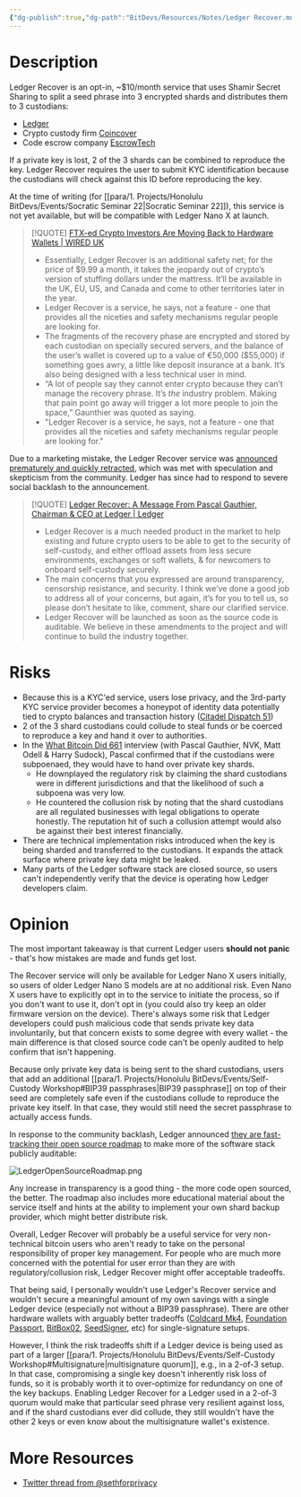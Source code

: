 ```yaml
---
{"dg-publish":true,"dg-path":"BitDevs/Resources/Notes/Ledger Recover.md","permalink":"/bit-devs/resources/notes/ledger-recover/","title":"Ledger Recover","noteIcon":"3","created":"2023-05-26T21:45:08.476-10:00","updated":"2023-05-27T00:22:21.719-10:00"}
---
```



# Description

Ledger Recover is an opt-in, ~$10/month service that uses Shamir Secret Sharing to split a seed phrase into 3 encrypted shards and distributes them to 3 custodians:
- [Ledger](https://www.ledger.com/)
- Crypto custody firm [Coincover](https://www.coincover.com/)
- Code escrow company [EscrowTech](https://www.escrowtech.com/) 
  

If a private key is lost, 2 of the 3 shards can be combined to reproduce the key. Ledger Recover requires the user to submit KYC identification because the custodians will check against this ID before reproducing the key.

At the time of writing (for [[para/1. Projects/Honolulu BitDevs/Events/Socratic Seminar 22\|Socratic Seminar 22]]), this service is not yet available, but will be compatible with Ledger Nano X at launch.

> [!QUOTE] [FTX-ed Crypto Investors Are Moving Back to Hardware Wallets | WIRED UK](https://www.wired.co.uk/article/ftx-crypto-investors-hardware-wallets)
> - Essentially, Ledger Recover is an additional safety net; for the price of $9.99 a month, it takes the jeopardy out of crypto’s version of stuffing dollars under the mattress. It’ll be available in the UK, EU, US, and Canada and come to other territories later in the year.
> - Ledger Recover is a service, he says, not a feature - one that provides all the niceties and safety mechanisms regular people are looking for.
> - The fragments of the recovery phase are encrypted and stored by each custodian on specially secured servers, and the balance of the user’s wallet is covered up to a value of €50,000 ($55,000) if something goes awry, a little like deposit insurance at a bank. It’s also being designed with a less technical user in mind.
> - “A lot of people say they cannot enter crypto because they can’t manage the recovery phrase. It’s _the_ industry problem. Making that pain point go away will trigger a lot more people to join the space,” Gaunthier was quoted as saying.
> - "Ledger Recover is a service, he says, not a feature - one that provides all the niceties and safety mechanisms regular people are looking for."

Due to a marketing mistake, the Ledger Recover service was [announced prematurely and quickly retracted](https://www.nobsbitcoin.com/ledger-to-launch-kyc-cloud-based-recovery-service/), which was met with speculation and skepticism from the community. Ledger has since had to respond to severe social backlash to the announcement.

> [!QUOTE] [Ledger Recover: A Message From Pascal Gauthier, Chairman & CEO at Ledger | Ledger](https://www.ledger.com/blog/ledger-recover-a-message-from-pascal-gauthier-chairman-ceo-at-ledger)
> - Ledger Recover is a much needed product in the market to help existing and future crypto users to be able to get to the security of self-custody, and either offload assets from less secure environments, exchanges or soft wallets, & for newcomers to onboard self-custody securely.
> - The main concerns that you expressed are around transparency, censorship resistance, and security. I think we’ve done a good job to address all of your concerns, but again, it’s for you to tell us, so please don’t hesitate to like, comment, share our clarified service.
> - Ledger Recover will be launched as soon as the source code is auditable. We believe in these amendments to the project and will continue to build the industry together.

# Risks

- Because this is a KYC'ed service, users lose privacy, and the 3rd-party KYC service provider becomes a honeypot of identity data potentially tied to crypto balances and transaction history ([Citadel Dispatch 51](https://www.podpage.com/citadeldispatch/cd51-bitcoin-companies-keeping-lists-of-bitcoiners-and-our-transaction-history-with-btcxzelko-laserhodl-diverter_nokyc-and-stephanlivera/))
- 2 of the 3 shard custodians could collude to steal funds or be coerced to reproduce a key and hand it over to authorities.
- In the [What Bitcoin Did 661](https://www.whatbitcoindid.com/podcast/ledger-recover) interview (with Pascal Gauthier, NVK, Matt Odell & Harry Sudock), Pascal confirmed that if the custodians were subpoenaed, they would have to hand over private key shards.
	- He downplayed the regulatory risk by claiming the shard custodians were in different jurisdictions and that the likelihood of such a subpoena was very low.
	- He countered the collusion risk by noting that the shard custodians are all regulated businesses with legal obligations to operate honestly. The reputation hit of such a collusion attempt would also be against their best interest financially. 
- There are technical implementation risks introduced when the key is being sharded and transferred to the custodians. It expands the attack surface where private key data might be leaked.
- Many parts of the Ledger software stack are closed source, so users can't independently verify that the device is operating how Ledger developers claim.

# Opinion

The most important takeaway is that current Ledger users **should not panic** - that's how mistakes are made and funds get lost. 

The Recover service will only be available for Ledger Nano X users initially, so users of older Ledger Nano S models are at no additional risk. Even Nano X users have to explicitly opt in to the service to initiate the process, so if you don't want to use it, don't opt in (you could also try keep an older firmware version on the device). There's always some risk that Ledger developers could push malicious code that sends private key data involuntarily, but that concern exists to some degree with every wallet - the main difference is that closed source code can't be openly audited to help confirm that isn't happening.

Because only private key data is being sent to the shard custodians, users that add an additional [[para/1. Projects/Honolulu BitDevs/Events/Self-Custody Workshop#BIP39 passphrases\|BIP39 passphrase]] on top of their seed are completely safe even if the custodians collude to reproduce the private key itself. In that case, they would still need the secret passphrase to actually access funds.

In response to the community backlash, Ledger announced [they are fast-tracking their open source roadmap](https://www.nobsbitcoin.com/ledger-accelerates-open-source-roadmap/) to make more of the software stack publicly auditable:

![LedgerOpenSourceRoadmap.png](/img/user/para/artifacts/LedgerOpenSourceRoadmap.png)

Any increase in transparency is a good thing - the more code open sourced, the better. The roadmap also includes more educational material about the service itself and hints at the ability to implement your own shard backup provider, which might better distribute risk.

Overall, Ledger Recover will probably be a useful service for very non-technical bitcoin users who aren't ready to take on the personal responsibility of proper key management. For people who are much more concerned with the potential for user error than they are with regulatory/collusion risk, Ledger Recover might offer acceptable tradeoffs.

That being said, I personally wouldn't use Ledger's Recover service and wouldn't secure a meaningful amount of my own savings with a single Ledger device (especially not without a BIP39 passphrase). There are other hardware wallets with arguably better tradeoffs ([Coldcard Mk4](https://youtu.be/FAYmE5-40PQ), [Foundation Passport](https://foundationdevices.com/), [BitBox02](https://shiftcrypto.ch/bitbox02/), [SeedSigner](https://seedsigner.com/), etc) for single-signature setups.

However, I think the risk tradeoffs shift if a Ledger device is being used as part of a larger [[para/1. Projects/Honolulu BitDevs/Events/Self-Custody Workshop#Multisignature\|multisignature quorum]], e.g., in a 2-of-3 setup. In that case, compromising a single key doesn't inherently risk loss of funds, so it is probably worth it to over-optimize for redundancy on one of the key backups. Enabling Ledger Recover for a Ledger used in a 2-of-3 quorum would make that particular seed phrase very resilient against loss, and if the shard custodians ever did collude, they still wouldn't have the other 2 keys or even know about the multisignature wallet's existence.

# More Resources
- [Twitter thread from @sethforprivacy](https://twitter.com/sethforprivacy/status/1659888128486699008?s=20)